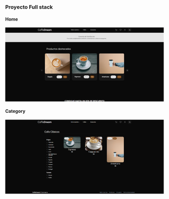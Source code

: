 ### Proyecto Full stack

#### Home
<img src="./img/home.png">


#### Category
<img src="./img/category.png">